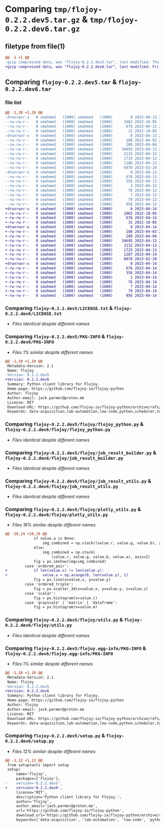 # Comparing `tmp/flojoy-0.2.2.dev5.tar.gz` & `tmp/flojoy-0.2.2.dev6.tar.gz`

## filetype from file(1)

```diff
@@ -1 +1 @@
-gzip compressed data, was "flojoy-0.2.2.dev5.tar", last modified: Thu Apr 13 22:56:10 2023, max compression
+gzip compressed data, was "flojoy-0.2.2.dev6.tar", last modified: Fri Apr 14 15:28:06 2023, max compression
```

## Comparing `flojoy-0.2.2.dev5.tar` & `flojoy-0.2.2.dev6.tar`

### file list

```diff
@@ -1,20 +1,20 @@
-drwxrwxr-x   0 smahmed   (1000) smahmed   (1000)        0 2023-04-13 22:56:10.019645 flojoy-0.2.2.dev5/
--rw-rw-r--   0 smahmed   (1000) smahmed   (1000)     1062 2022-10-05 16:22:32.000000 flojoy-0.2.2.dev5/LICENSE.txt
--rw-rw-r--   0 smahmed   (1000) smahmed   (1000)      676 2023-04-13 22:56:10.019645 flojoy-0.2.2.dev5/PKG-INFO
--rw-rw-r--   0 smahmed   (1000) smahmed   (1000)       31 2022-10-05 16:21:51.000000 flojoy-0.2.2.dev5/README.md
-drwxrwxr-x   0 smahmed   (1000) smahmed   (1000)        0 2023-04-13 22:56:10.015645 flojoy-0.2.2.dev5/flojoy/
--rw-rw-r--   0 smahmed   (1000) smahmed   (1000)      188 2023-04-03 20:53:50.000000 flojoy-0.2.2.dev5/flojoy/__init__.py
--rw-rw-r--   0 smahmed   (1000) smahmed   (1000)      209 2023-04-04 16:27:03.000000 flojoy-0.2.2.dev5/flojoy/flojoy_instruction.py
--rw-rw-r--   0 smahmed   (1000) smahmed   (1000)    19695 2023-04-13 22:54:52.000000 flojoy-0.2.2.dev5/flojoy/flojoy_python.py
--rw-rw-r--   0 smahmed   (1000) smahmed   (1000)     2132 2023-04-13 22:49:50.000000 flojoy-0.2.2.dev5/flojoy/job_result_builder.py
--rw-rw-r--   0 smahmed   (1000) smahmed   (1000)     1725 2023-04-13 22:53:14.000000 flojoy-0.2.2.dev5/flojoy/job_result_utils.py
--rw-rw-r--   0 smahmed   (1000) smahmed   (1000)     1186 2023-04-13 22:51:34.000000 flojoy-0.2.2.dev5/flojoy/plotly_utils.py
--rw-rw-r--   0 smahmed   (1000) smahmed   (1000)     6070 2023-02-20 19:12:45.000000 flojoy-0.2.2.dev5/flojoy/utils.py
-drwxrwxr-x   0 smahmed   (1000) smahmed   (1000)        0 2023-04-13 22:56:10.019645 flojoy-0.2.2.dev5/flojoy.egg-info/
--rw-rw-r--   0 smahmed   (1000) smahmed   (1000)      676 2023-04-13 22:56:09.000000 flojoy-0.2.2.dev5/flojoy.egg-info/PKG-INFO
--rw-rw-r--   0 smahmed   (1000) smahmed   (1000)      356 2023-04-13 22:56:09.000000 flojoy-0.2.2.dev5/flojoy.egg-info/SOURCES.txt
--rw-rw-r--   0 smahmed   (1000) smahmed   (1000)        1 2023-04-13 22:56:09.000000 flojoy-0.2.2.dev5/flojoy.egg-info/dependency_links.txt
--rw-rw-r--   0 smahmed   (1000) smahmed   (1000)       76 2023-04-13 22:56:09.000000 flojoy-0.2.2.dev5/flojoy.egg-info/requires.txt
--rw-rw-r--   0 smahmed   (1000) smahmed   (1000)        7 2023-04-13 22:56:09.000000 flojoy-0.2.2.dev5/flojoy.egg-info/top_level.txt
--rw-rw-r--   0 smahmed   (1000) smahmed   (1000)       79 2023-04-13 22:56:10.019645 flojoy-0.2.2.dev5/setup.cfg
--rw-rw-r--   0 smahmed   (1000) smahmed   (1000)      956 2023-04-13 22:55:44.000000 flojoy-0.2.2.dev5/setup.py
+drwxrwxr-x   0 smahmed   (1000) smahmed   (1000)        0 2023-04-14 15:28:06.356133 flojoy-0.2.2.dev6/
+-rw-rw-r--   0 smahmed   (1000) smahmed   (1000)     1062 2022-10-05 16:22:32.000000 flojoy-0.2.2.dev6/LICENSE.txt
+-rw-rw-r--   0 smahmed   (1000) smahmed   (1000)      676 2023-04-14 15:28:06.356133 flojoy-0.2.2.dev6/PKG-INFO
+-rw-rw-r--   0 smahmed   (1000) smahmed   (1000)       31 2022-10-05 16:21:51.000000 flojoy-0.2.2.dev6/README.md
+drwxrwxr-x   0 smahmed   (1000) smahmed   (1000)        0 2023-04-14 15:28:06.356133 flojoy-0.2.2.dev6/flojoy/
+-rw-rw-r--   0 smahmed   (1000) smahmed   (1000)      188 2023-04-03 20:53:50.000000 flojoy-0.2.2.dev6/flojoy/__init__.py
+-rw-rw-r--   0 smahmed   (1000) smahmed   (1000)      209 2023-04-04 16:27:03.000000 flojoy-0.2.2.dev6/flojoy/flojoy_instruction.py
+-rw-rw-r--   0 smahmed   (1000) smahmed   (1000)    19695 2023-04-13 22:54:52.000000 flojoy-0.2.2.dev6/flojoy/flojoy_python.py
+-rw-rw-r--   0 smahmed   (1000) smahmed   (1000)     2132 2023-04-13 22:49:50.000000 flojoy-0.2.2.dev6/flojoy/job_result_builder.py
+-rw-rw-r--   0 smahmed   (1000) smahmed   (1000)     1725 2023-04-13 22:53:14.000000 flojoy-0.2.2.dev6/flojoy/job_result_utils.py
+-rw-rw-r--   0 smahmed   (1000) smahmed   (1000)     1287 2023-04-14 15:24:45.000000 flojoy-0.2.2.dev6/flojoy/plotly_utils.py
+-rw-rw-r--   0 smahmed   (1000) smahmed   (1000)     6070 2023-02-20 19:12:45.000000 flojoy-0.2.2.dev6/flojoy/utils.py
+drwxrwxr-x   0 smahmed   (1000) smahmed   (1000)        0 2023-04-14 15:28:06.356133 flojoy-0.2.2.dev6/flojoy.egg-info/
+-rw-rw-r--   0 smahmed   (1000) smahmed   (1000)      676 2023-04-14 15:28:06.000000 flojoy-0.2.2.dev6/flojoy.egg-info/PKG-INFO
+-rw-rw-r--   0 smahmed   (1000) smahmed   (1000)      356 2023-04-14 15:28:06.000000 flojoy-0.2.2.dev6/flojoy.egg-info/SOURCES.txt
+-rw-rw-r--   0 smahmed   (1000) smahmed   (1000)        1 2023-04-14 15:28:06.000000 flojoy-0.2.2.dev6/flojoy.egg-info/dependency_links.txt
+-rw-rw-r--   0 smahmed   (1000) smahmed   (1000)       76 2023-04-14 15:28:06.000000 flojoy-0.2.2.dev6/flojoy.egg-info/requires.txt
+-rw-rw-r--   0 smahmed   (1000) smahmed   (1000)        7 2023-04-14 15:28:06.000000 flojoy-0.2.2.dev6/flojoy.egg-info/top_level.txt
+-rw-rw-r--   0 smahmed   (1000) smahmed   (1000)       79 2023-04-14 15:28:06.356133 flojoy-0.2.2.dev6/setup.cfg
+-rw-rw-r--   0 smahmed   (1000) smahmed   (1000)      956 2023-04-14 15:27:34.000000 flojoy-0.2.2.dev6/setup.py
```

### Comparing `flojoy-0.2.2.dev5/LICENSE.txt` & `flojoy-0.2.2.dev6/LICENSE.txt`

 * *Files identical despite different names*

### Comparing `flojoy-0.2.2.dev5/PKG-INFO` & `flojoy-0.2.2.dev6/PKG-INFO`

 * *Files 1% similar despite different names*

```diff
@@ -1,10 +1,10 @@
 Metadata-Version: 2.1
 Name: flojoy
-Version: 0.2.2.dev5
+Version: 0.2.2.dev6
 Summary: Python client library for Flojoy.
 Home-page: https://github.com/flojoy-io/flojoy-python
 Author: flojoy
 Author-email: jack.parmer@proton.me
 License: MIT
 Download-URL: https://github.com/flojoy-io/flojoy-python/archive/refs/heads/main.zip
 Keywords: data-acquisition,lab-automation,low-code,python,scheduler,topic
```

### Comparing `flojoy-0.2.2.dev5/flojoy/flojoy_python.py` & `flojoy-0.2.2.dev6/flojoy/flojoy_python.py`

 * *Files identical despite different names*

### Comparing `flojoy-0.2.2.dev5/flojoy/job_result_builder.py` & `flojoy-0.2.2.dev6/flojoy/job_result_builder.py`

 * *Files identical despite different names*

### Comparing `flojoy-0.2.2.dev5/flojoy/job_result_utils.py` & `flojoy-0.2.2.dev6/flojoy/job_result_utils.py`

 * *Files identical despite different names*

### Comparing `flojoy-0.2.2.dev5/flojoy/plotly_utils.py` & `flojoy-0.2.2.dev6/flojoy/plotly_utils.py`

 * *Files 16% similar despite different names*

```diff
@@ -18,14 +18,16 @@
             if value.a is None:
                 img_combined = np.stack((value.r, value.g, value.b), axis=2)
             else:
                 img_combined = np.stack(
                     (value.r, value.g, value.b, value.a), axis=2)
             fig = px.imshow(img=img_combined)
         case 'ordered_pair':
+            if len(value.x) != len(value.y):
+                value.x = np.arange(0, len(value.y), 1)
             fig = px.line(x=value.x, y=value.y)
         case 'ordered_triple':
             fig = px.scatter_3d(x=value.x, y=value.y, z=value.z)
         case 'scalar':
             fig = px.histogram(x=value.c)
         case 'grayscale' | 'matrix' | 'dataframe':
             fig = px.histogram(x=value.m)
```

### Comparing `flojoy-0.2.2.dev5/flojoy/utils.py` & `flojoy-0.2.2.dev6/flojoy/utils.py`

 * *Files identical despite different names*

### Comparing `flojoy-0.2.2.dev5/flojoy.egg-info/PKG-INFO` & `flojoy-0.2.2.dev6/flojoy.egg-info/PKG-INFO`

 * *Files 1% similar despite different names*

```diff
@@ -1,10 +1,10 @@
 Metadata-Version: 2.1
 Name: flojoy
-Version: 0.2.2.dev5
+Version: 0.2.2.dev6
 Summary: Python client library for Flojoy.
 Home-page: https://github.com/flojoy-io/flojoy-python
 Author: flojoy
 Author-email: jack.parmer@proton.me
 License: MIT
 Download-URL: https://github.com/flojoy-io/flojoy-python/archive/refs/heads/main.zip
 Keywords: data-acquisition,lab-automation,low-code,python,scheduler,topic
```

### Comparing `flojoy-0.2.2.dev5/setup.py` & `flojoy-0.2.2.dev6/setup.py`

 * *Files 12% similar despite different names*

```diff
@@ -1,12 +1,12 @@
 from setuptools import setup
 setup(
     name='flojoy',
     packages=['flojoy'],
-    version='0.2.2.dev5',
+    version='0.2.2.dev6',
     license='MIT',
     description='Python client library for Flojoy.',
     author='flojoy',
     author_email='jack.parmer@proton.me',
     url='https://github.com/flojoy-io/flojoy-python',
     download_url='https://github.com/flojoy-io/flojoy-python/archive/refs/heads/main.zip',
     keywords=['data-acquisition', 'lab-automation', 'low-code', 'python', 'scheduler', 'topic'],
```

